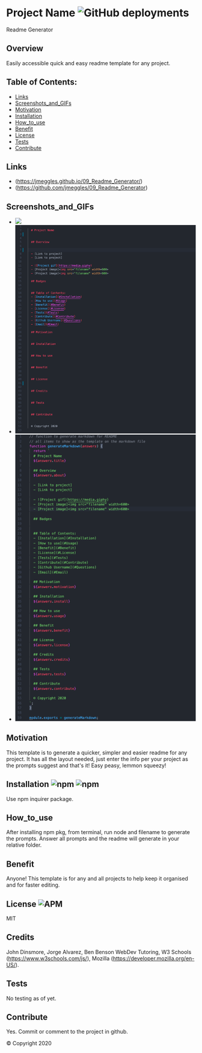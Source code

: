 
  # Project Name ![GitHub deployments](https://img.shields.io/github/deployments/badges/shields/shields-staging?color=lightgrey)
  Readme Generator

  ## Overview 
  Easily accessible quick and easy readme template for any project.

  ## Table of Contents:
  - [Links](#Links)
  - [Screenshots_and_GIFs](#Screenshots_and_GIFs)
  - [Motivation](#Motivation)
  - [Installation](#Installation)
  - [How_to_use](#How_to_use)
  - [Benefit](#Benefit)
  - [License](#License)
  - [Tests](#Tests)
  - [Contribute](#Contribute)

 ## Links
  - (https://jmeggles.github.io/09_Readme_Generator/)
  - (https://github.com/jmeggles/09_Readme_Generator)

 ## Screenshots_and_GIFs 
  - ![](https://media.giphy.com/media/WTiciagOjoqx5D3tsM/giphy.gif)
  - <img src="./assets/images/screenshot1.png" width=600>
  - <img src="./assets/images/screenshot2.png" width=600>

  ## Motivation
  This template is to generate a quicker, simpler and easier readme for any project.  It has all the layout needed, just enter the info per your project as the prompts suggest and that's it!  Easy peasy, lemmon squeezy!

  ## Installation ![npm](https://img.shields.io/npm/v/npm?color=pink&style=plastic) ![npm](https://img.shields.io/npm/v/inquirer?color=pink&label=inquirer&style=plastic)
  Use npm inquirer package.

  ## How_to_use
  After installing npm pkg, from terminal, run node and filename to generate the prompts. Answer all prompts and the readme will generate in your relative folder.

  ## Benefit
  Anyone!  This template is for any and all projects to help keep it organised and for faster editing. 

  ## License ![APM](https://img.shields.io/apm/l/npm?color=pink&style=plastic)
  MIT

  ## Credits
  John Dinsmore, Jorge Alvarez, Ben Benson WebDev Tutoring, W3 Schools (https://www.w3schools.com/js/), Mozilla (https://developer.mozilla.org/en-US/).

  ## Tests
  No testing as of yet.

  ## Contribute
  Yes. Commit or comment to the project in github.

  © Copyright 2020
